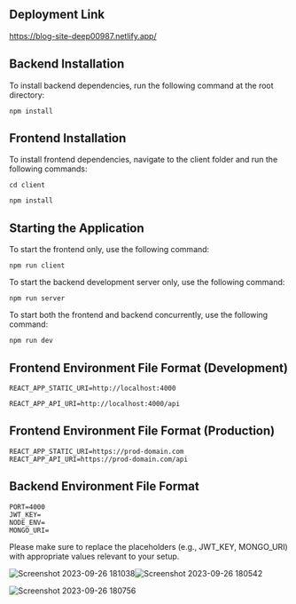 Deployment Link
---------------

https://blog-site-deep00987.netlify.app/

Backend Installation
--------------------

To install backend dependencies, run the following command at the root directory:

`npm install`

Frontend Installation
---------------------

To install frontend dependencies, navigate to the client folder and run the following commands:

`cd client`

`npm install`

Starting the Application
------------------------

To start the frontend only, use the following command:

`npm run client`

To start the backend development server only, use the following command:

`npm run server`

To start both the frontend and backend concurrently, use the following command:

`npm run dev`

Frontend Environment File Format (Development)
----------------------------------------------

`REACT_APP_STATIC_URI=http://localhost:4000`

`REACT_APP_API_URI=http://localhost:4000/api`

Frontend Environment File Format (Production)
---------------------------------------------

`REACT_APP_STATIC_URI=https://prod-domain.com`
`REACT_APP_API_URI=https://prod-domain.com/api`

Backend Environment File Format
-------------------------------

`PORT=4000`<br>
`JWT_KEY=`<br>
`NODE_ENV=`<br>
`MONGO_URI=`

Please make sure to replace the placeholders (e.g., JWT_KEY, MONGO_URI) with appropriate values relevant to your setup.


![Screenshot 2023-09-26 181038](https://github.com/deep00987/rich-text-blog-app/assets/24670719/5bd61242-bdab-49f2-9c56-1291bd37c8f4)![Screenshot 2023-09-26 180542](https://github.com/deep00987/rich-text-blog-app/assets/24670719/535c934e-c432-4a81-a481-6da58193ef48)

![Screenshot 2023-09-26 180756](https://github.com/deep00987/rich-text-blog-app/assets/24670719/90b89b3d-1027-4190-ba6b-4e6edcbc7281)








